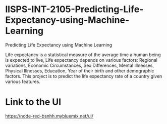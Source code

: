 # llSPS-INT-2105-Predicting-Life-Expectancy-using-Machine-Learning
Predicting Life Expectancy using Machine Learning

Life expectancy is a statistical measure of the average time a human being is expected to live, Life expectancy depends on various factors: Regional variations, Economic Circumstances, Sex Differences, Mental Illnesses, Physical Illnesses, Education, Year of their birth and other demographic factors. This project is to predict the life expectancy rate of a country given various features.

# Link to the UI

https://node-red-bsnhh.mybluemix.net/ui/
